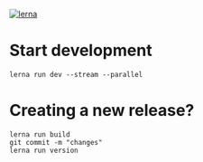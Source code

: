 [![lerna](https://img.shields.io/badge/maintained%20with-lerna-cc00ff.svg)](https://lerna.js.org/)

# Start development

```
lerna run dev --stream --parallel
```

# Creating a new release?

```
lerna run build
git commit -m "changes"
lerna run version
```
